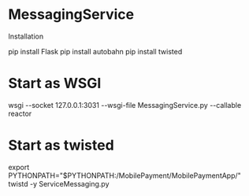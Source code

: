 # MessagingService

Installation 

pip install Flask
pip install autobahn
pip install twisted

# Start as WSGI
wsgi --socket 127.0.0.1:3031 --wsgi-file MessagingService.py --callable reactor

# Start as twisted

export PYTHONPATH="$PYTHONPATH:<YourProjectPath>/MobilePayment/MobilePaymentApp/"
twistd -y ServiceMessaging.py
